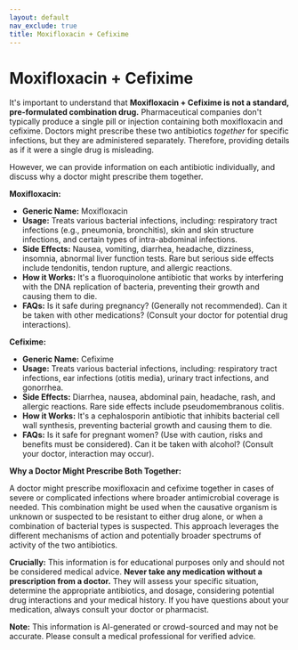 ```yaml
---
layout: default
nav_exclude: true
title: Moxifloxacin + Cefixime
---
```


# Moxifloxacin + Cefixime

It's important to understand that **Moxifloxacin + Cefixime is not a standard, pre-formulated combination drug.**  Pharmaceutical companies don't typically produce a single pill or injection containing both moxifloxacin and cefixime.  Doctors might prescribe these two antibiotics *together* for specific infections, but they are administered separately.  Therefore, providing details as if it were a single drug is misleading.

However, we can provide information on each antibiotic individually, and discuss why a doctor might prescribe them together.


**Moxifloxacin:**

* **Generic Name:** Moxifloxacin
* **Usage:** Treats various bacterial infections, including:  respiratory tract infections (e.g., pneumonia, bronchitis), skin and skin structure infections, and certain types of intra-abdominal infections.
* **Side Effects:**  Nausea, vomiting, diarrhea, headache, dizziness, insomnia, abnormal liver function tests.  Rare but serious side effects include tendonitis, tendon rupture, and allergic reactions.
* **How it Works:**  It's a fluoroquinolone antibiotic that works by interfering with the DNA replication of bacteria, preventing their growth and causing them to die.
* **FAQs:**  Is it safe during pregnancy? (Generally not recommended). Can it be taken with other medications? (Consult your doctor for potential drug interactions).


**Cefixime:**

* **Generic Name:** Cefixime
* **Usage:** Treats various bacterial infections, including: respiratory tract infections, ear infections (otitis media), urinary tract infections, and gonorrhea.
* **Side Effects:**  Diarrhea, nausea, abdominal pain, headache, rash, and allergic reactions.  Rare side effects include pseudomembranous colitis.
* **How it Works:**  It's a cephalosporin antibiotic that inhibits bacterial cell wall synthesis, preventing bacterial growth and causing them to die.
* **FAQs:** Is it safe for pregnant women? (Use with caution, risks and benefits must be considered). Can it be taken with alcohol? (Consult your doctor, interaction may occur).


**Why a Doctor Might Prescribe Both Together:**

A doctor might prescribe moxifloxacin and cefixime together in cases of severe or complicated infections where broader antimicrobial coverage is needed.  This combination might be used when the causative organism is unknown or suspected to be resistant to either drug alone, or when a combination of bacterial types is suspected.  This approach leverages the different mechanisms of action and potentially broader spectrums of activity of the two antibiotics.


**Crucially:** This information is for educational purposes only and should not be considered medical advice.  **Never take any medication without a prescription from a doctor.**  They will assess your specific situation, determine the appropriate antibiotics, and dosage, considering potential drug interactions and your medical history.  If you have questions about your medication, always consult your doctor or pharmacist.


**Note:** This information is AI-generated or crowd-sourced and may not be accurate. Please consult a medical professional for verified advice.